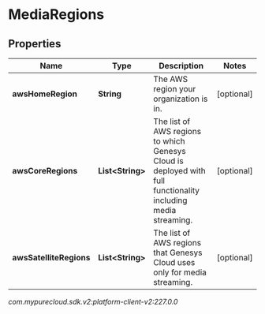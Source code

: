 # MediaRegions


## Properties

| Name | Type | Description | Notes |
| ------------ | ------------- | ------------- | ------------- |
| **awsHomeRegion** | **String** | The AWS region your organization is in. |  [optional] |
| **awsCoreRegions** | **List&lt;String&gt;** | The list of AWS regions to which Genesys Cloud is deployed with full functionality including media streaming. |  [optional] |
| **awsSatelliteRegions** | **List&lt;String&gt;** | The list of AWS regions that Genesys Cloud uses only for media streaming. |  [optional] |




_com.mypurecloud.sdk.v2:platform-client-v2:227.0.0_
